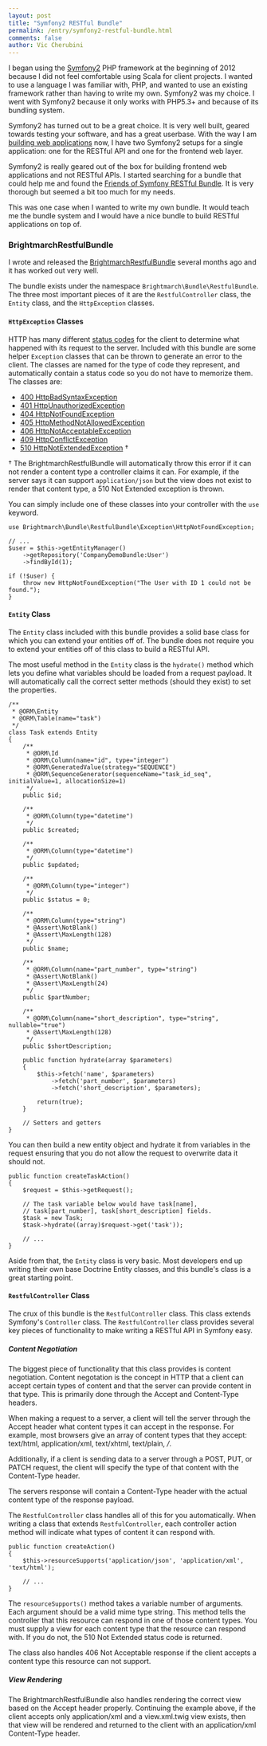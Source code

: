 ```yaml
---
layout: post
title: "Symfony2 RESTful Bundle"
permalink: /entry/symfony2-restful-bundle.html
comments: false
author: Vic Cherubini
---
```


I began using the [Symfony2](http://www.symfony.com/) PHP framework at the beginning of 2012 because I did not feel comfortable using Scala for client projects.
I wanted to use a language I was familiar with, PHP, and wanted to use an existing framework rather than having to write my own. Symfony2 was my choice. I went
with Symfony2 because it only works with PHP5.3+ and because of its bundling system.

Symfony2 has turned out to be a great choice. It is very well built, geared towards testing your software, and has a great userbase. With the way I am
[building web applications](/entry/modern-web-application-architecture.html) now, I have two Symfony2 setups for a single application: one for the RESTful API
and one for the frontend web layer.

Symfony2 is really geared out of the box for building frontend web applications and not RESTful APIs. I started searching for a bundle that could help me
and found the [Friends of Symfony RESTful Bundle](https://github.com/FriendsOfSymfony/FOSRestBundle/). It is very thorough but seemed a bit too much for my needs.

This was one case when I wanted to write my own bundle. It would teach me the bundle system and I would have a nice bundle to build RESTful applications on top of.

### BrightmarchRestfulBundle

I wrote and released the [BrightmarchRestfulBundle](https://github.com/brightmarch/BrightmarchRestfulBundle) several months ago and it has worked out very well.

The bundle exists under the namespace `Brightmarch\Bundle\RestfulBundle`. The three most important pieces of it are the `RestfulController` class, the `Entity`
class, and the `HttpException` classes.

#### `HttpException` Classes

HTTP has many different [status codes](http://httpstatus.es/) for the client to determine what happened with its request to the server. Included with this bundle
are some helper `Exception` classes that can be thrown to generate an error to the client. The classes are named for the type of code they represent, and
automatically contain a status code so you do not have to memorize them. The classes are:

* [400 HttpBadSyntaxException](http://httpstatus.es/400)
* [401 HttpUnauthorizedException](http://httpstatus.es/401)
* [404 HttpNotFoundException](http://httpstatus.es/404)
* [405 HttpMethodNotAllowedException](http://httpstatus.es/405)
* [406 HttpNotAcceptableException](http://httpstatus.es/406)
* [409 HttpConflictException](http://httpstatus.es/409)
* [510 HttpNotExtendedException](http://httpstatus.es/510) &#8224;

&#8224; The BrightmarchRestfulBundle will automatically throw this error if it can not render a content type a controller claims it can. For example,
if the server says it can support `application/json` but the view does not exist to render that content type, a 510 Not Extended exception is thrown.

You can simply include one of these classes into your controller with the `use` keyword.

    use Brightmarch\Bundle\RestfulBundle\Exception\HttpNotFoundException;

    // ...
    $user = $this->getEntityManager()
        ->getRepository('CompanyDemoBundle:User')
        ->findById(1);

    if (!$user) {
        throw new HttpNotFoundException("The User with ID 1 could not be found.");
    }

#### `Entity` Class
The `Entity` class included with this bundle provides a solid base class for which you can extend your entities off of. The bundle does not require you to extend
your entities off of this class to build a RESTful API.

The most useful method in the `Entity` class is the `hydrate()` method which lets you define what variables should be loaded from a request payload. It will
automatically call the correct setter methods (should they exist) to set the properties.

    /**
     * @ORM\Entity
     * @ORM\Table(name="task")
     */
    class Task extends Entity
    {
        /**
         * @ORM\Id
         * @ORM\Column(name="id", type="integer")
         * @ORM\GeneratedValue(strategy="SEQUENCE")
         * @ORM\SequenceGenerator(sequenceName="task_id_seq", initialValue=1, allocationSize=1)
         */
        public $id;

        /**
         * @ORM\Column(type="datetime")
         */
        public $created;
        
        /**
         * @ORM\Column(type="datetime") 
         */
        public $updated;

        /**
         * @ORM\Column(type="integer")
         */
        public $status = 0;
        
        /**
         * @ORM\Column(type="string")
         * @Assert\NotBlank()
         * @Assert\MaxLength(128)
         */
        public $name;

        /**
         * @ORM\Column(name="part_number", type="string")
         * @Assert\NotBlank()
         * @Assert\MaxLength(24)
         */
        public $partNumber;

        /**
         * @ORM\Column(name="short_description", type="string", nullable="true")
         * @Assert\MaxLength(128)
         */
        public $shortDescription;

        public function hydrate(array $parameters)
        {
            $this->fetch('name', $parameters)
                ->fetch('part_number', $parameters)
                ->fetch('short_description', $parameters);

            return(true);
        }

        // Setters and getters
    }

You can then build a new entity object and hydrate it from variables in the request ensuring that you do not allow the request to overwrite data it should not.

    public function createTaskAction()
    {
        $request = $this->getRequest();

        // The task variable below would have task[name],
        // task[part_number], task[short_description] fields.
        $task = new Task;
        $task->hydrate((array)$request->get('task'));

        // ...
    }

Aside from that, the `Entity` class is very basic. Most developers end up writing their own base Doctrine Entity classes, and this bundle's class is a great
starting point.


#### `RestfulController` Class
The crux of this bundle is the `RestfulController` class. This class extends Symfony's `Controller` class. The `RestfulController` class provides several key pieces
of functionality to make writing a RESTful API in Symfony easy.


##### Content Negotiation
The biggest piece of functionality that this class provides is content negotiation. Content negotation is the concept in HTTP that a client can accept certain
types of content and that the server can provide content in that type. This is primarily done through the Accept and Content-Type headers.

When making a request to a server, a client will tell the server through the Accept header what content types it can accept in the response. For example, most
browsers give an array of content types that they accept: text/html, application/xml, text/xhtml, text/plain, */*.

Additionally, if a client is sending data to a server through a POST, PUT, or PATCH request, the client will specify the type of that content with the Content-Type
header.

The servers response will contain a Content-Type header with the actual content type of the response payload.

The `RestfulController` class handles all of this for you automatically. When writing a class that extends `RestfulController`, each controller action method
will indicate what types of content it can respond with.

    public function createAction()
    {
        $this->resourceSupports('application/json', 'application/xml', 'text/html');

        // ...
    }

The `resourceSupports()` method takes a variable number of arguments. Each argument should be a valid mime type string. This method tells the controller that
this resource can respond in one of those content types. You must supply a view for each content type that the resource can respond with. If you do not, the 510
Not Extended status code is returned.

The class also handles 406 Not Acceptable response if the client accepts a content type this resource can not support. 

##### View Rendering
The BrightmarchRestfulBundle also handles rendering the correct view based on the Accept header properly. Continuing the example above, if the client accepts
only application/xml and a view.xml.twig view exists, then that view will be rendered and returned to the client with an application/xml Content-Type header.

